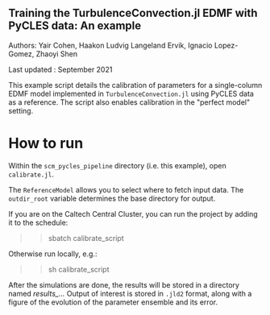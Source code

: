 ## Training the TurbulenceConvection.jl EDMF with PyCLES data: An example

Authors: Yair Cohen, Haakon Ludvig Langeland Ervik, Ignacio Lopez-Gomez, Zhaoyi Shen

Last updated : September 2021

This example script details the calibration of parameters for a single-column EDMF model implemented in `TurbulenceConvection.jl` using PyCLES data as a reference. The script also enables calibration in the "perfect model" setting.

# How to run

Within the `scm_pycles_pipeline` directory (i.e. this example), open `calibrate.jl`.

The `ReferenceModel` allows you to select where to fetch input data. The `outdir_root` variable determines the base directory for output.

If you are on the Caltech Central Cluster, you can run the project by adding it to the schedule:

  >> sbatch calibrate_script

Otherwise run locally, e.g.:

>> sh calibrate_script

After the simulations are done, the results will be stored in a directory named *results_...*
Output of interest is stored in `.jld2` format, along with a figure of the evolution of the parameter ensemble and its error.
